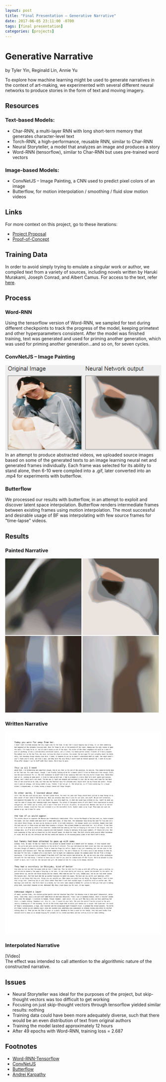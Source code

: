 ```yaml
---
layout: post
title: "Final Presentation – Generative Narrative"
date: 2017-06-05 23:11:00 -0700
tags: [final presentation]
categories: [projects]
---
```


# Generative Narrative
by Tyler Yin, Reginald Lin, Annie Yu  

To explore how machine learning might be used to generate narratives in the context of art-making, we experimented with several different neural networks to produce stories in the form of text and moving imagery. 




## Resources
### Text-based Models:
  - Char-RNN, a multi-layer RNN with long short-term memory that generates character-level text
  - Torch-RNN, a high-performance, reusable RNN, similar to Char-RNN
  - Neural Storyteller, a model that analyzes an image and produces a story
  - Word-RNN (tensorflow), similar to Char-RNN but uses pre-trained word vectors  
  
### Image-based Models:
  - ConvNetJS – Image Painting, a CNN used to predict pixel colors of an image
  - Butterflow, for motion interpolation / smoothing / fluid slow motion videos  


## Links  
For more context on this project, go to these iterations:
  - [Project Proposal](https://publicityreform.github.io/findbyimage/generative-narrative-project-proposal.html)
  - [Proof-of-Concept](https://publicityreform.github.io/findbyimage/generative-narrative-proof-of-concept.html)
  
  
## Training Data  
In order to avoid simply trying to emulate a singular work or author, we compiled text from a variety of sources, including novels written by Haruki Murakami, Joseph Conrad, and Albert Camus. For access to the text, refer [here](assets/a-r-t-folder/fpn.txt).


## Process
### Word-RNN
Using the tensorflow version of Word-RNN, we sampled for text during different checkpoints to track the progress of the model, keeping primetext and other hyperparameters consistent. After the model was finished training, text was generated and used for priming another generation, which was used for priming another generation...and so on, for seven cycles.

### ConvNetJS – Image Painting 
![A screencapture of the original image next to the generated image](assets/a-r-t-folder/5.PNG)  
In an attempt to produce abstracted videos, we uploaded source images based on some of the generated texts to an image learning neural net and generated frames individually. Each frame was selected for its ability to stand alone, then 6-10 were compiled into a .gif, later converted into an .mp4 for experiments with butterflow.

### Butterflow
We processed our results with butterflow, in an attempt to exploit and discover latent space interpolation. Butterflow renders intermediate frames between existing frames using motion interpolation. The most successful and desirable usage of BF was interpolating with few source frames for "time-lapse" videos. 


## Results  
### Painted Narrative  
![A moving abstraction generated from ConvNetJS](assets/a-r-t-folder/n1.gif)
![A moving abstraction generated from ConvNetJS](assets/a-r-t-folder/n2.gif)
![A moving abstraction generated from ConvNetJS](assets/a-r-t-folder/n3_1.gif)
![A moving abstraction generated from ConvNetJS](assets/a-r-t-folder/n4.gif)


### Written Narrative  
![A page of written text generated from Word-RNN](assets/a-r-t-folder/word-rnn-cycle.png)  


### Interpolated Narrative  
[Video]  
The effect was intended to call attention to the algorithmic nature of the constructed narrative.


## Issues  
  - Neural Storyteller was ideal for the purposes of the project, but skip-thought vectors was too difficult to get working
  - Focusing on just skip-thought vectors through tensorflow yielded similar results: nothing
  - Training data could have been more adequately diverse, such that there would be an even distribution of text from original authors  
  - Training the model lasted approximately 12 hours
  - After 49 epochs with Word-RNN, training loss = 2.687


## Footnotes
  - [Word-RNN-Tensorflow](https://github.com/hunkim/word-rnn-tensorflow)
  - [ConvNetJS](http://cs.stanford.edu/people/karpathy/convnetjs/demo/image_regression.html) 
  - [Butterflow](https://github.com/dthpham/butterflow)
  - [Andrej Karpathy](http://cs.stanford.edu/people/karpathy/)
